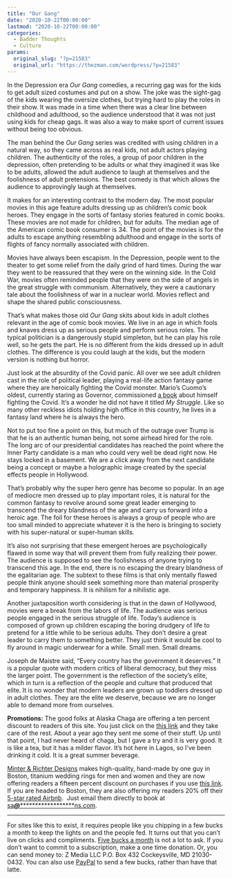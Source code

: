 ```yaml
---
title: "Our Gang"
date: "2020-10-22T00:00:00"
lastmod: "2020-10-22T00:00:00"
categories:
  - Badder Thoughts
  - Culture
params:
  original_slug: "?p=21583"
  original_url: "https://thezman.com/wordpress/?p=21583"
---
```


In the Depression era *Our Gang* comedies, a recurring gag was for the
kids to get adult sized costumes and put on a show. The joke was the
sight-gag of the kids wearing the oversize clothes, but trying hard to
play the roles in their show. It was made in a time when there was a
clear line between childhood and adulthood, so the audience understood
that it was not just using kids for cheap gags. It was also a way to
make sport of current issues without being too obvious.

The man behind the *Our Gang* series was credited with using children in
a natural way, so they came across as real kids, not adult actors
playing children. The authenticity of the roles, a group of poor
children in the depression, often pretending to be adults or what they
imagined it was like to be adults, allowed the adult audience to laugh
at themselves and the foolishness of adult pretensions. The best comedy
is that which allows the audience to approvingly laugh at themselves.

It makes for an interesting contrast to the modern day. The most popular
movies in this age feature adults dressing up as children’s comic book
heroes. They engage in the sorts of fantasy stories featured in comic
books. These movies are not made for children, but for adults. The
median age of the American comic book consumer is 34. The point of the
movies is for the adults to escape anything resembling adulthood and
engage in the sorts of flights of fancy normally associated with
children.

Movies have always been escapism. In the Depression, people went to the
theater to get some relief from the daily grind of hard times. During
the war they went to be reassured that they were on the winning side. In
the Cold War, movies often reminded people that they were on the side of
angels in the great struggle with communism. Alternatively, they were a
cautionary tale about the foolishness of war in a nuclear world. Movies
reflect and shape the shared public consciousness.

That’s what makes those old *Our Gang* skits about kids in adult clothes
relevant in the age of comic book movies. We live in an age in which
fools and knaves dress up as serious people and perform serious roles.
The typical politician is a dangerously stupid simpleton, but he can
play his role well, so he gets the part. He is no different from the
kids dressed up in adult clothes. The difference is you could laugh at
the kids, but the modern version is nothing but horror.

Just look at the absurdity of the Covid panic. All over we see adult
children cast in the role of political leader, playing a real-life
action fantasy game where they are heroically fighting the Covid
monster. Mario’s Cuomo’s oldest, currently staring as Governor,
commissioned [a
book](https://www.amazon.com/American-Crisis-Leadership-COVID-19-Pandemic/dp/0593239261)
about himself fighting the Covid. It’s a wonder he did not have it
titled *My Struggle*. Like so many other reckless idiots holding high
office in this country, he lives in a fantasy land where he is always
the hero.

Not to put too fine a point on this, but much of the outrage over Trump
is that he is an authentic human being, not some airhead hired for the
role. The long arc of our presidential candidates has reached the point
where the Inner Party candidate is a man who could very well be dead
right now. He stays locked in a basement. We are a click away from the
next candidate being a concept or maybe a holographic image created by
the special effects people in Hollywood.

That’s probably why the super hero genre has become so popular. In an
age of mediocre men dressed up to play important roles, it is natural
for the common fantasy to revolve around some great leader emerging to
transcend the dreary blandness of the age and carry us forward into a
heroic age. The foil for these heroes is always a group of people who
are too small minded to appreciate whatever it is the hero is bringing
to society with his super-natural or super-human skills.

It’s also not surprising that these emergent heroes are psychologically
flawed in some way that will prevent them from fully realizing their
power. The audience is supposed to see the foolishness of anyone trying
to transcend this age. In the end, there is no escaping the dreary
blandness of the egalitarian age. The subtext to these films is that
only mentally flawed people think anyone should seek something more than
material prosperity and temporary happiness. It is nihilism for a
nihilistic age.

Another juxtaposition worth considering is that in the dawn of
Hollywood, movies were a break from the labors of life. The audience was
serious people engaged in the serious struggle of life. Today’s audience
is composed of grown up children escaping the boring drudgery of life to
pretend for a little while to be serious adults. They don’t desire a
great leader to carry them to something better. They just think it would
be cool to fly around in magic underwear for a while. Small men. Small
dreams.

Joseph de Maistre said, “Every country has the government it deserves.”
It is a popular quote with modern critics of liberal democracy, but they
miss the larger point. The government is the reflection of the society’s
elite, which in turn is a reflection of the people and culture that
produced that elite. It is no wonder that modern leaders are grown up
toddlers dressed up in adult clothes. They are the elite we deserve,
because we are no longer able to demand more from ourselves.

**Promotions:** The good folks at Alaska Chaga are offering a ten
percent discount to readers of this site. You just click on the
<a href="https://alaskachaga.us/discount/ZMAN" rel="noopener noreferrer"
target="_blank">this link</a> and they take care of the rest. About a
year ago they sent me some of their stuff. Up until that point, I had
never heard of chaga, but I gave a try and it is very good. It is like a
tea, but it has a milder flavor. It’s hot here in Lagos, so I’ve been
drinking it cold. It is a great summer beverage.

<a href="https://www.minterandrichterdesigns.com/"
rel="noreferrer nofollow noopener" target="_blank">Minter &amp; Richter
Designs</a> makes high-quality, hand-made by one guy in Boston, titanium
wedding rings for men and women and they are now offering readers a
fifteen percent discount on purchases if you use
<a href="https://www.minterandrichterdesigns.com/discount/ZMAN"
rel="noreferrer nofollow noopener" target="_blank">this link</a>. 
<span class="highlight"><span class="colour"><span class="font"><span class="size">If
you are headed to Boston, they are also offering my readers 20% off
their <a
href="https://www.airbnb.com/users/7988017/listings?user_id=7988017&amp;s=3"
rel="noopener noreferrer" target="_blank">5-star rated Airbnb</a>.  Just
email them directly to book at
<a href="mailto:sa***@*********************ns.com"
data-original-string="Fb5hKSSo2L5F1MlxemL7tQ==cb7q4c7h4K1ozL/h6/5ag4eFxyGOKhcl75qTbK93f/+dhVO9xcij+zoccyYNQTlpXnu"><span
class="apbct-email-encoder"
data-original-string="6KAA6bXCKJyJkuOrP6Yi9Q==cb7FBAWUbALvUYsbKYHzAjP80Zn9AOGhtH5jtjmgz3M1Qw6kpMfnUlWeDYT7dTpXqPo"
title="This contact has been encoded by Anti-Spam by CleanTalk. Click to decode. To finish the decoding make sure that JavaScript is enabled in your browser.">sa<span
class="apbct-blur">***</span>@<span
class="apbct-blur">*********************</span>ns.com</span></a>.</span></span></span></span>

------------------------------------------------------------------------

For sites like this to exist, it requires people like you chipping in a
few bucks a month to keep the lights on and the people fed. It turns out
that you can’t live on clicks and compliments.
<a href="https://www.subscribestar.com/the-z-blog"
rel="noopener noreferrer" target="_blank">Five bucks a month</a> is not
a lot to ask. If you don’t want to commit to a subscription, make a one
time donation. Or, you can send money to: Z Media LLC P.O. Box 432
Cockeysville, MD 21030-0432. You can also use <a
href="https://www.paypal.com/cgi-bin/webscr?cmd=_s-xclick&amp;hosted_button_id=UDAS2Q8JYA6CN&amp;source=url"
rel="noopener noreferrer" target="_blank">PayPal</a> to send a few
bucks, rather than have that latte.
